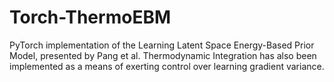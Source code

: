 # Torch-ThermoEBM
PyTorch implementation of the Learning Latent Space Energy-Based Prior Model, presented by Pang et al. Thermodynamic Integration has also been implemented as a means of exerting control over learning gradient variance.

